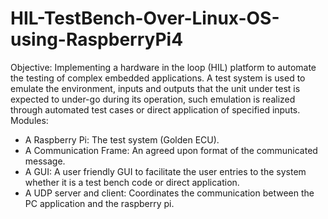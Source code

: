 # HIL-TestBench-Over-Linux-OS-using-RaspberryPi4
Objective:
Implementing a hardware in the loop (HIL) platform to automate the testing of complex embedded applications. A test system is used to emulate the environment, inputs and outputs that the unit under test is expected to under-go during its operation, such emulation is realized through automated test cases or direct application of specified inputs.	
Modules:
-	A Raspberry Pi: The test system (Golden ECU).
-	A Communication Frame: An agreed upon format of the communicated message.
-	A GUI:  A user friendly GUI to facilitate the user entries to the system whether it is a test bench code or direct application.
-	A UDP server and client: Coordinates the communication between the PC application and the raspberry pi.

